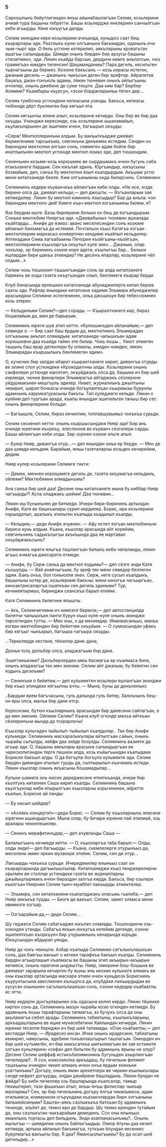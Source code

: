 ### 5

Сархошлыкъ бейутлигинден янъы айынабашлагъан Селим, козьлерини ачмай тура башыны тебретти.
Башы юзьлердже инелернен санчылгъан киби агъырды.
Кене юкъугъа далды.

Селим экинджи кере козьлерини ачкъанда, куньдюз саат беш къарарлары эди.
Раатлыкъ куню олгъанына бакъмадан, оданынъ ичи чым-чырт эди.
О бель устюне котерилип, аякъларыны кроватьтан ашагъы салындырды.
Шимди онынъ бирден-бир арзусы башыны «тюзетмек», эди.
Лякин къайда барсын, дердини кимге анълатсын, «юз граммгъа» кимден тиленсин!
Шишманданмы?
Пара дегиль, кесильген тырнагъыны да бермез.
Козюне бакъсанъ — козь кирасы истеген, джаным десенъ — джанынъ чыкъсын деген бир эрифтир.
Айрапетов башкъа, джан-гонъюль адамы, лякин тюневин онынъ айлыгъыны ичтилер, онынъ джебине де суме тюшти.
Даа ким бар?
Бербер Алимми?
Къамбыры къурсун, «эски борджларынъы тёле» дер...

Селим тумбочка устюндеки кепкасына узанды.
Бакъса, кепкасы тюбюнде дёрт букленген бир кягъыт ята.

Селим кягъытны элине алып, козьлерине кетирди.
Оны бир ве бир даа окъуды.
Учюнджи кересинде, озь козьлерине ышанамайып, къулакъларынен де эшитмек ичюн, багъырып окъуды:

«Серж!
Мектюплеринъни алдым.
Бу вакъыткъадже джевап бермегениме тарсыкъма, севгинъни денъемек истедим.
Сенден он биринджи мектюпни алгъан сонъ, севмеген адам бойле бир инатлыкънен мектюп устюнде мектюп язмаз эди, деп тюшюндим.

Сенинънен козьме-козь корюшмек ве сырдашмакъ ичюн бугунь саба ятакъханеге бардым.
Сен юкълай эдинъ.
Юргъандыр, юкъусыны бозмайым, деп, санъа бу мектюпни язып къалдырдым.
Акъшам устю мени китапханеде бекле.
Ким олгъанымны онда билирсинъ.
Селямнен»

Селимнинъ кедери къуванчкъа айлангъан киби олды.
«Не исе, юзде бирине олса да, джевап кельди,— деп джошты.
— Язгъанларым зая кетмедилер.
Лякин бу мектюп кимнинъ язысыдыр?
Бар да анъла:
«он биринджи мектюп» дей!
Кимге къач мектюп язгъанымны билем, я?

Яза бердим иште.
Базы бирлерине бельки он беш де язгъандырым.
Сонъки мектюбим Нияргъа эди.
«Джевабыны» тюневин ашханада къайтарды...
Анифе де язмаз: аванс меселесинден сонъ козюме айланып бакъмагъа да истемей.
Почтальон къыз Катягъа язгъан мектюплерим маркасыз конвертнен кендиме къайтып кельдилер.
Аптекадаки Сима лагъабымны Печорин къойгъаны-къойгъан, мектюплеримни къызларгъа окъутып куле экен...
Джаным, олар чокълар, эр бирининъ озюне коре адети, къылыгъы бар...
Бельки яшлардан бири шакъа эткендир?
Не десенъ япарлар, козьлерине чёп олдым...»

Селим чокь тюшюнип-ташынгъандан сонъ эр алда китапханеге бармакъ ве онда газета окъугъандан олып, беклемеге къарар берди.

Клуб бинасында ерлешкен китапханеде абунеджилерге китап берюв сааты эди.
Рафлар янындаки китапхане хадими Эльмира абунеджилер арасындаки Селимни эслегенинен, онъа джошкъун бир тебессюмнен козь этерек:

— Кельдинъми Селим?—деп сорады.
— Къыраэтханеге кир, бираз бошалайым да, мен де барырым.

Селимнинъ юреги шув этип кетти.
«Кулюшинъден айланайым,— деп севинди о.
— Бир саат баш ёрдым да, мектюпнинъ Эльмирадан олгъаныны анълап оламадым: китапханеде чалышкъан адам корюшювни даа къайда тайин эте билир.
Чокь яхшы...
Умют этмеген ташынъ баш ярар дегенлери бу олмалы, кимден-кимден, лякин Эльмирадан къаршылыкъ беклемеген эдим».

О, кучючик бир залдан ибарет къыраэтханеге кирип, дивангъа отурды ве элине стол устюндеки «Крокодил»ны алды.
Козьлерини онынъ саифелери устюнде юрсетип, окъуйджакъ олса да, башына ич бир шей кирмеди, чюнки фикирлери Эльмирагъа айтаджакъ сёзлернни уйдурмакънен мешгъуль эдилер.
Ниает, журналнынъ джылтыны чевирип, шарап бочкасы ичинде богъулаяткъан къырмызы бурунлы адамнынъ каррикатурасыны бакъты.
Тап куледжеги кельди.
Лякин о кулйим деп тургъан арада, къапы янындан эшитильген таныш бир сес онынъ фикирлерини больди:

— Багъышла, Селим, бираз кечиктим, топлавшувымыз чокъкъа сурьди.

Селим сескенип кетти: онынъ къаршысындаки Нияр эди!
Бир ань ичинде юрегини къоркъу, элесленюв ве къуванч сезгилери сарды.
Башы айлангъан киби олды.
Зар-зорнен озюни эльге алып.

— Буюр Нияр, дивангъа отур...— деп янындан онъа ер берди.
— Мен де даа шимди кельдим.
Барайым, янъы газеталарны козьден кечирейим, дедим.

Нияр кулер козьлерини Селимге тикти:

— Демек, меннен корюшмеге дегиль де, газета окъумагъа кельдинъ, ойлеми?
Мектюбимни алмадынъмы?

Ана санъа бир шей даа!
Десене оны китапханеге мына бу киббар Нияр чагъырды?!
Асла оладжакъ шейми!
Даа тюневин...

Лякин иш бунынънен де битмеди.
Ичери бири-бирининъ артындан Анифе, Катя ве башкъалары сурип кирдилер.
Борис, ири козьлерини парылдатып, аралыкъ этильген къапыда къадалып къалды.

— Кельдим,— деди Анифе ачувнен.
— Афу истеп язгъан мектюбинъни бириси кунь алдым.
Къана, къызлар арасында айт корейим, севгинънинъ садыкълыгъы акъкъында даа не мартавал окъуйджакъсынъ?

Селимнинъ юреги ялыгъа ташлангъан балыкъ киби чапаланды, лякин агъыз ачмагъа джесарети етмеди.

— Анифе, бу Серж санъа да мектюп яздымы?— деп сёзге энди Катя къошулды.
— Вай анайчыгъым, бу эриф тек мени севедир беллеген эдим.
Бакъ онъа, бол гонъюлли экен.
Серж, неге сусып къалдынъ, башынъны котер де, козьлериме бакъчы: мени киногъа чагъыргъан, киноактрисаларгъа ошаткъан сен дегиль эдинъми?
Тур, кечикеятырмыз, биринджи сеанскъа барып етейик.

Катя Селимнинъ билегине япышты.

— ёкъ, Селимчигимни ич кимсеге бермсм,— деп автостанцияда билетчи чалышкъан панти бурун къыз куле-куле онынъ экинджи тирсегинден тутты.
— Мен оны, о да менимдир.
Инанмасанъыз, манъа язгван мектюбинден бир бейитчик окъуйым.
— О сумкасындан уфакъ бир кягъыт чыкъарып, багъыра чагъыра окъуды:

...Тереклерде кестане, тёкюлир дане-дане,

Дюнья толу дюльбер олса, аладжагъым бнр дане.

Эшиттинъизми?
Дюльберлерден аякъ басмагъа ер къалмаса биле, онынъ аладжагъы тек мен экеним.
Селим айт джаным, бу бейитни сен яздынъ дегильми?

— Сенинъки о бейитми,— деп кульмектен козьлери яшлангъан экинджи бир къыз элиндеки кягъытны ачты.
— Мына, буны да динъленъиз:

..Бардым ярем багъчасына, гуль далында гуль битер, Халкънынъ беш-он яры олса, манъа бир дане етср.

Коресизми, бутюн къызларнынъ арасындан бир данесини сайлагъан, о да мен экеним.
Ойлеми Селим?
Къана клуб огюнде манъа айткъан сёзлеринъни мында да тскрарлачы!

Къызлар кульгиден тыйылып-тыйылып къалдылар..
Тек бир Анифе кульмеди.
Селимнинъ масхаралыкълары айтылгъан сайын, онынъ чырайы сытылды, кейфи даа зияде бозулды.
Селимнинъ вазиети да агъыр эди.
О, башыны аякълары арасына салындыргъан ве чаресизлигинден терге пишкен алда, козь къйыгъындан къапыдаки Бориске бакъып алды.
О да богъула-богъула кульмекте эди.
Селим бирден дивандан атылып турды да, сыптырылып къачмакъ истеди.
Лякин къызлар онынъ якъасыны бошамадылар...

Кульки-шамата энъ юксек дереджесине етеяткъанда, ичери бир къолтукъ китапнен Саша кирип къалды.
Селимнинъ башына къузгъунлар киби япырылгъан къызларны корьгенинен, айретте къалын, Бориске ай ланды:

— Бу насыл шейдир?

— «Ахлякъ концерти!»—дедн Борис.
— Селим бу къызларнынъ эписине юрегинн ышандыргъан.
Мына олар, бу бичаре юрекни пай эталмай, озь аралары чеккелешелер.

— Сенинъ мерафетинъдир,— деп ачувланды Саша —

Балалыгъынъ кечмеди кетти.
— О, къызларгъа таба барып:— Олды, олды энди!— деп багъырды.
— Къана, скемлелерге отурынъыз да, меселени эмин-эркин музакере этейик.
Селим, сен де отур...

Лакъырды чокъкъа сурьди.
Ичеридекилер ялынъыз саат он къарарларында дагъылыштылар.
Китапханеджи къыз пенджерелерни орьтмек ве столлар устюндеки газета ве журналларны джыйыштырмакъ ичюн бираздан залгъа кирди.
Бакъса, бир озьлери къалгъан Ниярнен Селим тынч-муаббет лакъырды этмектелер.

— Эльмира, сен китапханени къапатаджакъ оласыиь гьалиба,— деп Нияр аякъкъа турды.
— Бизге де вакъыт.
Селим, замет олмаса мени эвимизге озгъар.

— Озгъарайым да,— деди Селим...

Шу геджеси Селим сабагъадже юкълап оламады.
Тюшюндикче озь-озюнден утанды.
Сабагъа якъын юкъугъа кетейим дегенде, озюни эшилеяткъан къоркъунч бир учурымнынъ кенарында корьди.
Юкъусындан абдырап уянды.

Нияр да чокъ чекишти.
Азбар къапыда Селимнен сагълыкълашкъан сонъ, даа баягъы вакъыт о кеткен тарафкъа бакъып къалды.
Селимнинъ бирден агъырлашып къалмасы ве башыны эгип акъырын-акъырын кетмеси, онынъ юрегини ынджытты.
Нияр, омюрини бош-бошына ве джемаат зарарына кечирген бу яшны энъ кескин кулькюге алмакъ ве оны къызлар ортасында масхара этмек нчюн куньдюзн Бориснинъ къурунтысына авесликнен къошулса да, клубдаки лакъырдыдаи ве хусусан онынънен сагълыкълашкъан сонъ, озюни недедир къабаатлы ис этти.

Нияр кедерлн дунгъуларынен озь одасына келнп кирди.
Лякин тёшекке кирген сонъ да, Селимнинъ мазун чырайы козю огюнден кетмеди.
Бу адамнынъ яхшы тарафларыны тапмагъа, аз бучукъ олса да оны акьламагъа себеп арады.
Селимнинъ табиатыны, къылыкъларыны, аркъадашларына ве ишке мунасебетини Хаялындан кечирди.
Лякин юрекке теселля бериджи ич бир шей тапамады.
«Озю къабаатлы,— деп кестирди Нияр.
— Ирадесиз инсан.
Ички онынъ ирадесинн, табиатыны кемирип, намусыны, эдебини токъаллаштырып ташлагъан.
Омюрден ич бир шей кутьмегён, ич бир макъсаткъа ымтылмагъан ве зая кстмекте олгъан куньлеринн «сефа» деп бильген бу адамнынъ ярыны не олур?
Десене Селим шеффаф истикъбалимизнинъ бугуньден азырлангъан печелидир?..
Я ссн, комсомолка аркъадаш, бу печельни фелякет ташкъыны ичинден чекип алмакъ ичюн онъа ярдым элинъни узаттынъмы?
Догъру, онынъ яман арекетлери ве чиркин къылыкълары сенде нефрет догъурды, ондан джийрене башладынъ.
Лякин бундан не файда?
Бу кибн печеллер озь башларында къалсалар, тамыр пекиштнрип, тазе фышкъын атып, янъы-янъы филислар чыкъар мазлармы?
Сен, эр бир печельнинъ догъру ёлгъа чекильмеси, адам этильмеси, коммунизм огърундаки къазанчлардан бирн олгъаныны бильмейсинъми?
Баштан-аякъ сазлыкъкъа баткъан бу адамнынъ тенинде, эльбет де, темнз ерн де бардыр.
Шу темиз еринден тутайым да, оны сазлыкътан чыкъарайым демединъ.
Ссн оны ялынъыз яманлыкъ тортасы деп бильдинъ.
Энди азапланасынъмы?..
Онынъ яшлыгъы — шимдилик онынъ байлыгъыдыр.
Омюр ёлуны даа кечип кетмеди, артына айланып бакъмагъа, туткъан ёлундан кесенкес бурулмагъа вакъыты бар.
Я даа?
Ямансызлыгъымы?
Бу да осал шей дегнльдир...»

